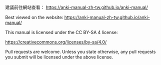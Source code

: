 建議前往網站查看： https://anki-manual-zh-tw.github.io/anki-manual/

Best viewed on the website: https://anki-manual-zh-tw.github.io/anki-manual/

This manual is licensed under the CC BY-SA 4 license:

https://creativecommons.org/licenses/by-sa/4.0/

Pull requests are welcome. Unless you state otherwise, any pull requests you
submit will be licensed under the above license.
